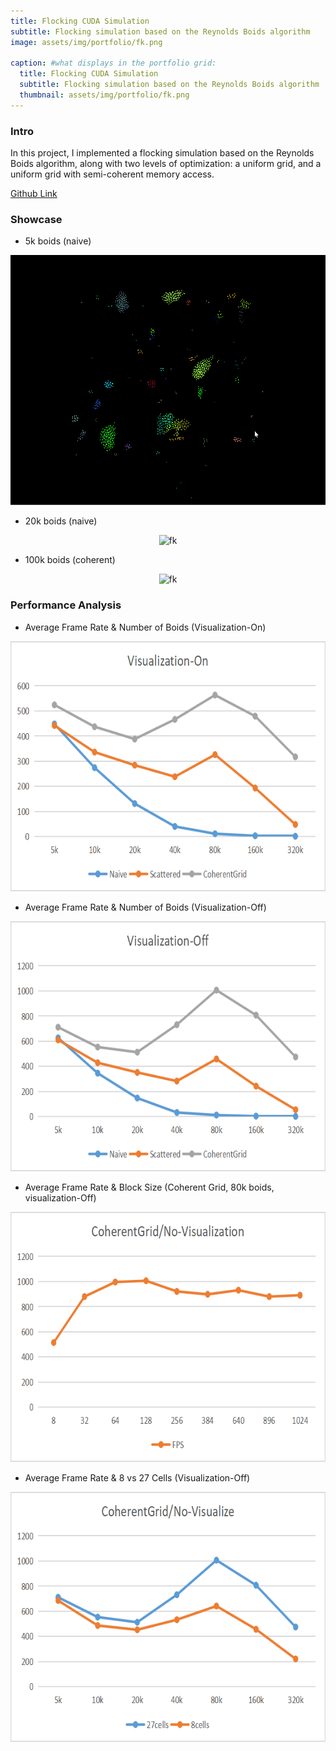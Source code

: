 ```yaml
---
title: Flocking CUDA Simulation
subtitle: Flocking simulation based on the Reynolds Boids algorithm
image: assets/img/portfolio/fk.png

caption: #what displays in the portfolio grid:
  title: Flocking CUDA Simulation
  subtitle: Flocking simulation based on the Reynolds Boids algorithm
  thumbnail: assets/img/portfolio/fk.png
---
```


### Intro

In this project, I implemented a flocking simulation based on the Reynolds Boids algorithm, along with two levels of optimization: a uniform grid, and a uniform grid with semi-coherent memory access.

[Github Link](https://github.com/CaballoMa/Project1-CUDA-Flocking)

### Showcase

* 5k boids (naive) 
<p align="center">
  <img width="650" height="400" src="../assets/img/portfolio/5k-naive-test.gif" alt="fk">
</p>

* 20k boids (naive)
<p align="center">
  <img width="650" height="400" src="../assets/img/portfolio/20k-naive-test.gif" alt="fk">
</p>

* 100k boids (coherent)
<p align="center">
  <img width="650" height="400" src="../assets/img/portfolio/100k-coherent-test.gif" alt="fk">
</p>

### Performance Analysis
* Average Frame Rate & Number of Boids (Visualization-On)

<p align="center">
  <img width="650" height="400" src="../assets/img/portfolio/VisualizeOnGeneral.png" alt="fk">
</p>

* Average Frame Rate & Number of Boids (Visualization-Off)

<p align="center">
  <img width="650" height="400" src="../assets/img/portfolio/VisualizeOffGeneral.png" alt="fk">
</p>

* Average Frame Rate & Block Size (Coherent Grid, 80k boids, visualization-Off)

<p align="center">
  <img width="650" height="400" src="../assets/img/portfolio/BlockSize.png" alt="fk">
</p>

* Average Frame Rate & 8 vs 27 Cells (Visualization-Off)

<p align="center">
  <img width="650" height="400" src="../assets/img/portfolio/CellDiffResult.png" alt="fk">
</p>

